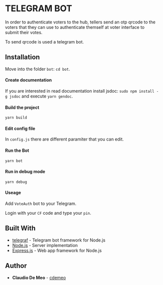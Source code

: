 # TELEGRAM BOT

In order to authenticate voters to the hub, tellers send an otp qrcode to the voters that they can use to authenticate themself at voter interface to submit their votes.

To send qrcode is used a telegram bot.

## Installation

Move into the folder `bot`: `cd bot`.

#### Create documentation

If you are interested in read documentation install jsdoc: `sudo npm install -g jsdoc` and execute `yarn gendoc`.

#### Build the project

```
yarn build
```

#### Edit config file

In `config.js` there are different paramiter that you can edit.

#### Run the Bot

```
yarn bot
```

#### Run in debug mode

```
yarn debug
```

#### Useage

Add `VoteAuth` bot to your Telegram.

Login with your `CF` code and type your `pin`.

## Built With

* [telegraf](https://telegraf.js.org/#/) - Telegram bot framework for Node.js
* [Node.js](https://nodejs.org/en/) - Server implementation
* [Express.js](http://expressjs.com/) - Web app framework for Node.js

## Author

* **Claudio De Meo** - [cdemeo](https://github.com/ClaudioDeMeo)
